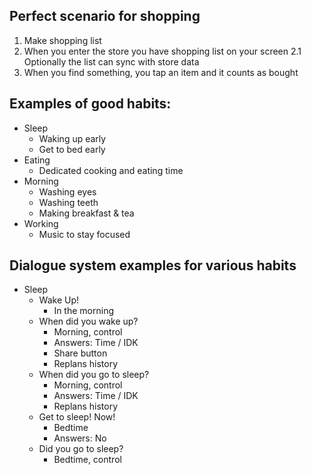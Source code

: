 ## Perfect scenario for shopping
1. Make shopping list
2. When you enter the store you have shopping list on your screen
	2.1 Optionally the list can sync with store data
3. When you find something, you tap an item and it counts as bought

## Examples of good habits:
- Sleep
  - Waking up early
  - Get to bed early
- Eating
  - Dedicated cooking and eating time
- Morning
  - Washing eyes
  - Washing teeth
  - Making breakfast & tea
- Working
  - Music to stay focused



## Dialogue system examples for various habits
  - Sleep
  	- Wake Up!
  	  - In the morning
  	- When did you wake up?
  	  - Morning, control
  	  - Answers: Time / IDK
  	  - Share button
  	  - Replans history
  	- When did you go to sleep?
  	  - Morning, control
  	  - Answers: Time / IDK
  	  - Replans history
  	- Get to sleep! Now!
  	  - Bedtime
  	  - Answers: No
  	- Did you go to sleep?
  	  - Bedtime, control
